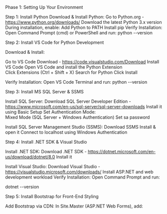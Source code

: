 Phase 1: Setting Up Your Environment 

Step 1: Install Python 
Download & Install Python: 
Go to Python.org - https://www.python.org/downloads/
Download the latest Python 3.x version 
During installation, enable: 
Add Python to PATH 
Install pip 
Verify Installation: 
Open Command Prompt (cmd) or PowerShell and run: 
python --version 

 

Step 2: Install VS Code for Python Development 

Download & Install: 

Go to VS Code Download - https://code.visualstudio.com/Download
Install VS Code 
Open VS Code and install the Python Extension  
Click Extensions (Ctrl + Shift + X) 
Search for Python 
Click Install 

Verify Installation: 
Open VS Code Terminal and run: 
python --version 

 

Step 3: Install MS SQL Server & SSMS 


Install SQL Server: 
Download SQL Server Developer Edition - https://www.microsoft.com/en-us/sql-server/sql-server-downloads
Install it using Basic Setup 
Set Authentication Mode:  
Mixed Mode (SQL Server + Windows Authentication) 
Set sa password 

Install SQL Server Management Studio (SSMS): 
Download SSMS 
Install & open it 
Connect to localhost using Windows Authentication 


Step 4: Install .NET SDK & Visual Studio 
 

Install .NET SDK: 
Download .NET SDK - https://dotnet.microsoft.com/en-us/download/dotnet/8.0
Install it 

 

Install Visual Studio: 
Download Visual Studio - https://visualstudio.microsoft.com/downloads/
Install ASP.NET and web development workload 
Verify Installation: 
Open Command Prompt and run: 

dotnet --version 

Step 5: Install Bootstrap for Front-End Styling 
 

Add Bootstrap via CDN: 
In Site.Master (ASP.NET Web Forms), add: 
<link rel="stylesheet" href="https://cdn.jsdelivr.net/npm/bootstrap@5.3.0/dist/css/bootstrap.min.css"> 

 

 

 
